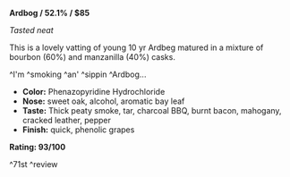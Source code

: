**Ardbog / 52.1% / $85**

*Tasted neat*

This is a lovely vatting of young 10 yr Ardbeg matured in a mixture of bourbon (60%) and manzanilla (40%) casks.

^I'm ^smoking ^an' ^sippin ^Ardbog...

* **Color:** Phenazopyridine Hydrochloride
* **Nose:** sweet oak, alcohol, aromatic bay leaf
* **Taste:** Thick peaty smoke, tar, charcoal BBQ, burnt bacon, mahogany, cracked leather, pepper
* **Finish:** quick, phenolic grapes

**Rating: 93/100**

^71st ^review
